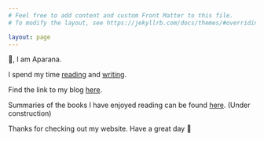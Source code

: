 ```yaml
---
# Feel free to add content and custom Front Matter to this file.
# To modify the layout, see https://jekyllrb.com/docs/themes/#overriding-theme-defaults

layout: page
---
```

👋, I am Aparana.

I spend my time [reading](https://www.goodreads.com/user/show/37635918-aparana-gupta) and [writing](https://aparanagupta.com/posts/).

Find the link to my blog [here](https://aparanagupta.com/posts/).

Summaries of the books I have enjoyed reading can be found [here](https://aparanagupta.com/booksummaries/). (Under construction) 
 
Thanks for checking out my website. Have a great day 🤗
